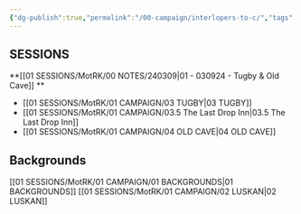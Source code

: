 ```yaml
---
{"dg-publish":true,"permalink":"/00-campaign/interlopers-to-c/","tags":["gardenEntry"]}
---
```


## SESSIONS

**[[01 SESSIONS/MotRK/00 NOTES/240309\|01 - 030924 - Tugby & Old Cave]] **
- [[01 SESSIONS/MotRK/01 CAMPAIGN/03 TUGBY\|03 TUGBY]] 
- [[01 SESSIONS/MotRK/01 CAMPAIGN/03.5 The Last Drop Inn\|03.5 The Last Drop Inn]] 
- [[01 SESSIONS/MotRK/01 CAMPAIGN/04 OLD CAVE\|04 OLD CAVE]] 

## Backgrounds

[[01 SESSIONS/MotRK/01 CAMPAIGN/01 BACKGROUNDS\|01 BACKGROUNDS]] 
[[01 SESSIONS/MotRK/01 CAMPAIGN/02 LUSKAN\|02 LUSKAN]] 
